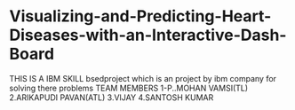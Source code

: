 # Visualizing-and-Predicting-Heart-Diseases-with-an-Interactive-Dash-Board

THIS IS A IBM SKILL bsedproject which is an project by ibm company for solving  there problems
TEAM MEMBERS
1-P..MOHAN VAMSI(TL)
2.ARIKAPUDI PAVAN(ATL)
3.VIJAY
4.SANTOSH KUMAR
